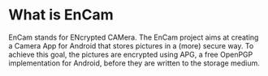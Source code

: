 # What is EnCam


EnCam stands for ENcrypted CAMera. The EnCam project aims at creating a Camera App for Android 
that stores pictures in a (more) secure way. To achieve this goal, the pictures are encrypted 
using APG, a free OpenPGP implementation for Android, before they are written to the storage medium.